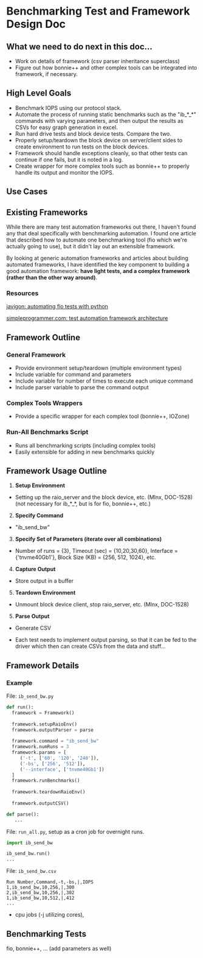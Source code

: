 # Benchmarking Test and Framework Design Doc

## What we need to do next in this doc...

* Work on details of framework (csv parser inheritance superclass)
* Figure out how bonnie++ and other complex tools can be integrated into framework, if necessary.

## High Level Goals

* Benchmark IOPS using our protocol stack.
* Automate the process of running static benchmarks such as the "ib_\*_\*" commands with varying parameters, and then output the results as CSVs for easy graph generation in excel.
* Run hard drive tests and block device tests. Compare the two.
* Properly setup/teardown the block device on server/client sides to create environment to run tests on the block devices.
* Framework should handle exceptions cleanly, so that other tests can continue if one fails, but it is noted in a log.
* Create wrapper for more complex tools such as bonnie++ to properly handle its output and monitor the IOPS.

## Use Cases



## Existing Frameworks

While there are many test automation frameworks out there, I haven't found any that deal specifically with benchmarking automation. I found one article that described how to automate one benchmarking tool (fio which we're actually going to use), but it didn't lay out an extensible framework.

By looking at generic automation frameworks and articles about building automated frameworks, I have identified the key component to building a good automation framework: **have light tests, and a complex framework (rather than the other way around)**.

### Resources

[javigon: automating fio tests with python](http://javigon.com/2015/04/28/automating-fio-tests-with-python/)

[simpleprogrammer.com: test automation framework architecture](http://simpleprogrammer.com/2014/04/14/test-automation-framework-architecture/)

## Framework Outline

### General Framework

* Provide environment setup/teardown (multiple environment types)
* Include variable for command and parameters
* Include variable for number of times to execute each unique command
* Include parser variable to parse the command output

### Complex Tools Wrappers

* Provide a specific wrapper for each complex tool (bonnie++, IOZone)

### Run-All Benchmarks Script

* Runs all benchmarking scripts (including complex tools)
* Easily extensible for adding in new benchmarks quickly

## Framework Usage Outline

1. **Setup Environment**

  * Setting up the raio_server and the block device, etc. (Mlnx, DOC-1528) (not necessary for ib_\*_\*, but is for fio, bonnie++, etc.)

2. **Specify Command**

  * "ib_send_bw"

3. **Specify Set of Parameters (iterate over all combinations)**

  * Number of runs = {3}, Timeout (sec) = {10,20,30,60}, Interface = {'tnvme40Gb1'}, Block Size (KB) = {256, 512, 1024}, etc.

4. **Capture Output**

  * Store output in a buffer

5. **Teardown Environment**

  * Unmount block device client, stop raio_server, etc. (Mlnx, DOC-1528)

5. **Parse Output**

  * Generate CSV

  * Each test needs to implement output parsing, so that it can be fed to the driver which then can create CSVs from the data and stuff...


## Framework Details

### Example

File: `ib_send_bw.py`

```python
def run():
  framework = Framework()
  
  framework.setupRaioEnv()
  framework.outputParser = parse
  
  framework.command = "ib_send_bw"
  framework.numRuns = 3
  framework.params = [
     ('-t', ['60', '120', '240']),
     ('-bs', ['256', '512']),
     ('--interface', ['tnvme40Gb1'])
  ]
  framework.runBenchmarks()
  
  framework.teardownRaioEnv()
  
  framework.outputCSV()

def parse():
   ...
```

File: `run_all.py`, setup as a cron job for overnight runs.

```python
import ib_send_bw

ib_send_bw.run()
...
```

File: `ib_send_bw.csv`

```
Run Number,Command,-t,-bs,|,IOPS
1,ib_send_bw,10,256,|,300
2,ib_send_bw,10,256,|,302
1,ib_send_bw,10,512,|,412
...
```

* cpu jobs (-j utilizing cores), 

## Benchmarking Tests

fio, bonnie++, ... (add parameters as well)

